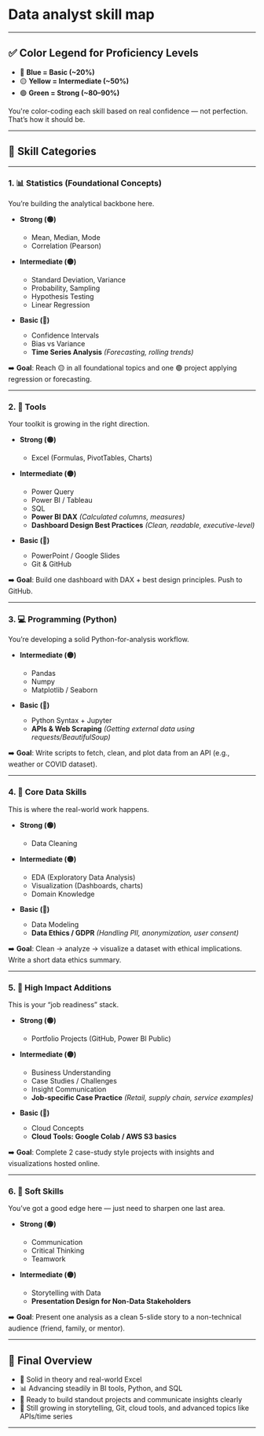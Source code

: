 # Data analyst skill map

---

## ✅ **Color Legend for Proficiency Levels**

* 🔵 **Blue = Basic (\~20%)**
* 🟡 **Yellow = Intermediate (\~50%)**
* 🟢 **Green = Strong (\~80–90%)**

You're color-coding each skill based on real confidence — not perfection. That’s how it should be.

---

## 🔢 **Skill Categories**

---

### 1. 📊 **Statistics** (Foundational Concepts)

You’re building the analytical backbone here.

* **Strong (🟢)**

  * Mean, Median, Mode
  * Correlation (Pearson)

* **Intermediate (🟡)**

  * Standard Deviation, Variance
  * Probability, Sampling
  * Hypothesis Testing
  * Linear Regression

* **Basic (🔵)**

  * Confidence Intervals
  * Bias vs Variance
  * **Time Series Analysis** *(Forecasting, rolling trends)*

➡️ **Goal**: Reach 🟡 in all foundational topics and one 🟢 project applying regression or forecasting.

---

### 2. 🧰 **Tools**

Your toolkit is growing in the right direction.

* **Strong (🟢)**

  * Excel (Formulas, PivotTables, Charts)

* **Intermediate (🟡)**

  * Power Query
  * Power BI / Tableau
  * SQL
  * **Power BI DAX** *(Calculated columns, measures)*
  * **Dashboard Design Best Practices** *(Clean, readable, executive-level)*

* **Basic (🔵)**

  * PowerPoint / Google Slides
  * Git & GitHub

➡️ **Goal**: Build one dashboard with DAX + best design principles. Push to GitHub.

---

### 3. 💻 **Programming (Python)**

You’re developing a solid Python-for-analysis workflow.

* **Intermediate (🟡)**

  * Pandas
  * Numpy
  * Matplotlib / Seaborn

* **Basic (🔵)**

  * Python Syntax + Jupyter
  * **APIs & Web Scraping** *(Getting external data using requests/BeautifulSoup)*

➡️ **Goal**: Write scripts to fetch, clean, and plot data from an API (e.g., weather or COVID dataset).

---

### 4. 🧠 **Core Data Skills**

This is where the real-world work happens.

* **Strong (🟢)**

  * Data Cleaning

* **Intermediate (🟡)**

  * EDA (Exploratory Data Analysis)
  * Visualization (Dashboards, charts)
  * Domain Knowledge

* **Basic (🔵)**

  * Data Modeling
  * **Data Ethics / GDPR** *(Handling PII, anonymization, user consent)*

➡️ **Goal**: Clean → analyze → visualize a dataset with ethical implications. Write a short data ethics summary.

---

### 5. 🎯 **High Impact Additions**

This is your “job readiness” stack.

* **Strong (🟢)**

  * Portfolio Projects (GitHub, Power BI Public)

* **Intermediate (🟡)**

  * Business Understanding
  * Case Studies / Challenges
  * Insight Communication
  * **Job-specific Case Practice** *(Retail, supply chain, service examples)*

* **Basic (🔵)**

  * Cloud Concepts
  * **Cloud Tools: Google Colab / AWS S3 basics**

➡️ **Goal**: Complete 2 case-study style projects with insights and visualizations hosted online.

---

### 6. 🤝 **Soft Skills**

You’ve got a good edge here — just need to sharpen one last area.

* **Strong (🟢)**

  * Communication
  * Critical Thinking
  * Teamwork

* **Intermediate (🟡)**

  * Storytelling with Data
  * **Presentation Design for Non-Data Stakeholders**

➡️ **Goal**: Present one analysis as a clean 5-slide story to a non-technical audience (friend, family, or mentor).

---

## 🧭 Final Overview

* 🧠 Solid in theory and real-world Excel
* 📊 Advancing steadily in BI tools, Python, and SQL
* 📂 Ready to build standout projects and communicate insights clearly
* 🌱 Still growing in storytelling, Git, cloud tools, and advanced topics like APIs/time series

---
